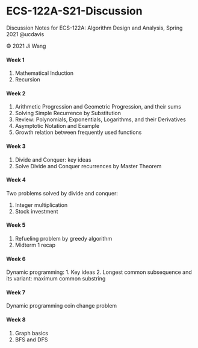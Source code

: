 # ECS-122A-S21-Discussion
Discussion Notes for ECS-122A: Algorithm Design and Analysis, Spring 2021 @ucdavis

&copy; 2021 Ji Wang 

#### Week 1
1. Mathematical Induction
2. Recursion

#### Week 2
1. Arithmetic Progression and Geometric Progression, and their sums
2. Solving Simple Recurrence by Substitution
3. Review: Polynomials, Exponentials, Logarithms, and their Derivatives
4. Asymptotic Notation and Example
5. Growth relation between frequently used functions

#### Week 3
1. Divide and Conquer: key ideas
2. Solve Divide and Conquer recurrences by Master Theorem

#### Week 4
Two problems solved by divide and conquer:
1. Integer multiplication
2. Stock investment

#### Week 5
1. Refueling problem by greedy algorithm
2. Midterm 1 recap

#### Week 6
Dynamic programming:
    1. Key ideas
    2. Longest common subsequence and its variant: maximum common substring 

#### Week 7
Dynamic programming coin change problem

#### Week 8
1. Graph basics
2. BFS and DFS

